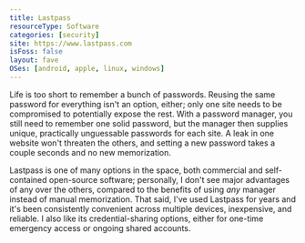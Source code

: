 ```yaml
---
title: Lastpass
resourceType: Software
categories: [security]
site: https://www.lastpass.com
isFoss: false
layout: fave
OSes: [android, apple, linux, windows]
---
```


Life is too short to remember a bunch of passwords. Reusing the same password for everything isn't an option, either; only one site needs to be compromised to potentially expose the rest. With a password manager, you still need to remember one solid password, but the manager then supplies unique, practically unguessable passwords for each site. A leak in one website won't threaten the others, and setting a new password takes a couple seconds and no new memorization.

Lastpass is one of many options in the space, both commercial and self-contained open-source software; personally, I don't see major advantages of any over the others, compared to the benefits of using *any* manager instead of manual memorization. That said, I've used Lastpass for years and it's been consistently convenient across multiple devices, inexpensive, and reliable. I also like its credential-sharing options, either for one-time emergency access or ongoing shared accounts.